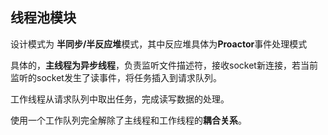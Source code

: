 ## 线程池模块

设计模式为 **半同步/半反应堆**模式，其中反应堆具体为**Proactor**事件处理模式

具体的，**主线程为异步线程**，负责监听文件描述符，接收socket新连接，若当前监听的socket发生了读事件，将任务插入到请求队列。

工作线程从请求队列中取出任务，完成读写数据的处理。

使用一个工作队列完全解除了主线程和工作线程的**耦合关系**。